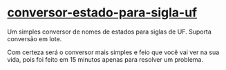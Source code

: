 # [conversor-estado-para-sigla-uf](https://paladini.github.io/conversor-estado-para-sigla-uf)
Um simples conversor de nomes de estados para siglas de UF. Suporta conversão em lote.


Com certeza será o conversor mais simples e feio que você vai ver na sua vida, pois foi feito em 15 minutos apenas para resolver um problema.
